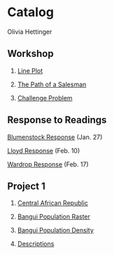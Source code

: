 # Catalog

Olivia Hettinger

## Workshop

1. [Line Plot](https://github.com/ohhettinger/wickedproblems/blob/master/plot2.png)

2. [The Path of a Salesman](https://github.com/ohhettinger/wickedproblems/blob/master/plot3.png)

3. [Challenge Problem](https://github.com/ohhettinger/wickedproblems/blob/master/challenge_question_1.png)

## Response to Readings

[Blumenstock Response](https://github.com/ohhettinger/wickedproblems/blob/master/blumenstock.md) (Jan. 27)

[Lloyd Response](https://github.com/ohhettinger/wickedproblems/blob/master/Lloyd.md) (Feb. 10)

[Wardrop Response](https://github.com/ohhettinger/wickedproblems/blob/master/Wardop.md) (Feb. 17)

## Project 1

1. [Central African Republic](https://github.com/ohhettinger/wickedproblems/blob/master/project1.md)

2. [Bangui Population Raster](https://github.com/ohhettinger/wickedproblems/blob/master/Bangui_adm3_population_again.png)

3. [Bangui Population Density](https://github.com/ohhettinger/wickedproblems/blob/master/Bangui.png)

4. [Descriptions](https://github.com/ohhettinger/wickedproblems/blob/master/Project_1_Descriptions.md)
